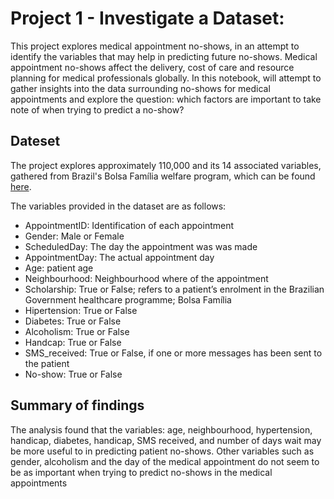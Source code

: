 # Project 1 - Investigate a Dataset:

This project explores medical appointment no-shows, in an attempt to identify the variables that may help in predicting future no-shows. Medical appointment no-shows affect the delivery, cost of care and resource planning for medical professionals globally. In this notebook, will attempt to gather insights into the data surrounding no-shows for medical appointments and explore the question: which factors are important to take note of when trying to predict a no-show?

## Dateset
The project explores approximately 110,000 and its 14 associated variables, gathered from Brazil's Bolsa Família welfare program, which can be found [here](https://www.kaggle.com/joniarroba/noshowappointments).

The variables provided in the dataset are as follows:
- AppointmentID: Identification of each appointment
- Gender: Male or Female
- ScheduledDay: The day the appointment was was made
- AppointmentDay: The actual appointment day
- Age: patient age
- Neighbourhood: Neighbourhood where of the appointment
- Scholarship: True or False; refers to a patient’s enrolment in the Brazilian Government healthcare programme; Bolsa Família
- Hipertension: True or False
- Diabetes: True or False
- Alcoholism: True or False
- Handcap: True or False
- SMS_received: True or False, if one or more messages has been sent to the patient
- No-show: True or False

## Summary of findings 
The analysis found that the variables: age, neighbourhood, hypertension, handicap, diabetes, handicap, SMS received, and number of days wait may be more useful to in predicting patient no-shows. Other variables such as gender, alcoholism and the day of the medical appointment do not seem to be as important when trying to predict no-shows in the medical appointments
